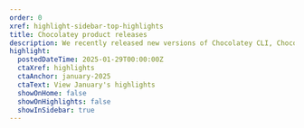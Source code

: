 ```yaml
---
order: 0
xref: highlight-sidebar-top-highlights
title: Chocolatey product releases
description: We recently released new versions of Chocolatey CLI, Chocolatey Licensed Extension, Chocolatey Agent.
highlight:
  postedDateTime: 2025-01-29T00:00:00Z
  ctaXref: highlights
  ctaAnchor: january-2025
  ctaText: View January's highlights
  showOnHome: false
  showOnHighlights: false
  showInSidebar: true
---
```

